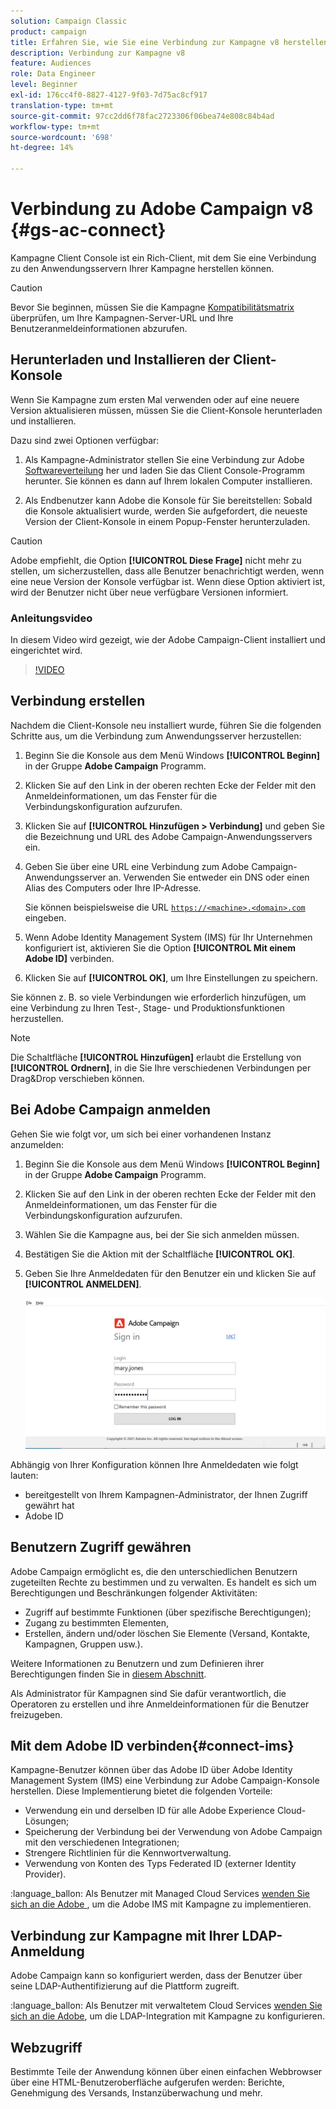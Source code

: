 ```yaml
---
solution: Campaign Classic
product: campaign
title: Erfahren Sie, wie Sie eine Verbindung zur Kampagne v8 herstellen.
description: Verbindung zur Kampagne v8
feature: Audiences
role: Data Engineer
level: Beginner
exl-id: 176cc4f0-8827-4127-9f03-7d75ac8cf917
translation-type: tm+mt
source-git-commit: 97cc2dd6f78fac2723306f06bea74e808c84b4ad
workflow-type: tm+mt
source-wordcount: '698'
ht-degree: 14%

---
```


# Verbindung zu Adobe Campaign v8 {#gs-ac-connect}

Kampagne Client Console ist ein Rich-Client, mit dem Sie eine Verbindung zu den Anwendungsservern Ihrer Kampagne herstellen können.

>[!CAUTION]
>
>Bevor Sie beginnen, müssen Sie die Kampagne [Kompatibilitätsmatrix](compatibility-matrix.md) überprüfen, um Ihre Kampagnen-Server-URL und Ihre Benutzeranmeldeinformationen abzurufen.

## Herunterladen und Installieren der Client-Konsole

Wenn Sie Kampagne zum ersten Mal verwenden oder auf eine neuere Version aktualisieren müssen, müssen Sie die Client-Konsole herunterladen und installieren.

Dazu sind zwei Optionen verfügbar:

1. Als Kampagne-Administrator stellen Sie eine Verbindung zur Adobe [Softwareverteilung](https://experience.adobe.com/#/downloads/content/software-distribution/encampaign.html) her und laden Sie das Client Console-Programm herunter. Sie können es dann auf Ihrem lokalen Computer installieren.

1. Als Endbenutzer kann Adobe die Konsole für Sie bereitstellen: Sobald die Konsole aktualisiert wurde, werden Sie aufgefordert, die neueste Version der Client-Konsole in einem Popup-Fenster herunterzuladen.

>[!CAUTION]
>
>Adobe empfiehlt, die Option **[!UICONTROL Diese Frage]** nicht mehr zu stellen, um sicherzustellen, dass alle Benutzer benachrichtigt werden, wenn eine neue Version der Konsole verfügbar ist.  Wenn diese Option aktiviert ist, wird der Benutzer nicht über neue verfügbare Versionen informiert.

### Anleitungsvideo

In diesem Video wird gezeigt, wie der Adobe Campaign-Client installiert und eingerichtet wird.

>[!VIDEO](https://video.tv.adobe.com/v/35124?quality=12)

## Verbindung erstellen

Nachdem die Client-Konsole neu installiert wurde, führen Sie die folgenden Schritte aus, um die Verbindung zum Anwendungsserver herzustellen:

1. Beginn Sie die Konsole aus dem Menü Windows **[!UICONTROL Beginn]** in der Gruppe **Adobe Campaign** Programm.

1. Klicken Sie auf den Link in der oberen rechten Ecke der Felder mit den Anmeldeinformationen, um das Fenster für die Verbindungskonfiguration aufzurufen.

1. Klicken Sie auf **[!UICONTROL Hinzufügen > Verbindung]** und geben Sie die Bezeichnung und URL des Adobe Campaign-Anwendungsservers ein.

1. Geben Sie über eine URL eine Verbindung zum Adobe Campaign-Anwendungsserver an. Verwenden Sie entweder ein DNS oder einen Alias des Computers oder Ihre IP-Adresse.

   Sie können beispielsweise die URL [`https://<machine>.<domain>.com`](https://myserver.adobe.com) eingeben.

1. Wenn Adobe Identity Management System (IMS) für Ihr Unternehmen konfiguriert ist, aktivieren Sie die Option **[!UICONTROL Mit einem Adobe ID]** verbinden.

1. Klicken Sie auf **[!UICONTROL OK]**, um Ihre Einstellungen zu speichern.

Sie können z. B. so viele Verbindungen wie erforderlich hinzufügen, um eine Verbindung zu Ihren Test-, Stage- und Produktionsfunktionen herzustellen.

>[!NOTE]
>
>Die Schaltfläche **[!UICONTROL Hinzufügen]** erlaubt die Erstellung von **[!UICONTROL Ordnern]**, in die Sie Ihre verschiedenen Verbindungen per Drag&amp;Drop verschieben können.

## Bei Adobe Campaign anmelden

Gehen Sie wie folgt vor, um sich bei einer vorhandenen Instanz anzumelden:

1. Beginn Sie die Konsole aus dem Menü Windows **[!UICONTROL Beginn]** in der Gruppe **Adobe Campaign** Programm.

1. Klicken Sie auf den Link in der oberen rechten Ecke der Felder mit den Anmeldeinformationen, um das Fenster für die Verbindungskonfiguration aufzurufen.

1. Wählen Sie die Kampagne aus, bei der Sie sich anmelden müssen.

1. Bestätigen Sie die Aktion mit der Schaltfläche **[!UICONTROL OK]**.

1. Geben Sie Ihre Anmeldedaten für den Benutzer ein und klicken Sie auf **[!UICONTROL ANMELDEN]**.

   ![](assets/sign-in-v8.png)

Abhängig von Ihrer Konfiguration können Ihre Anmeldedaten wie folgt lauten:

* bereitgestellt von Ihrem Kampagnen-Administrator, der Ihnen Zugriff gewährt hat
* Adobe ID

## Benutzern Zugriff gewähren

Adobe Campaign ermöglicht es, die den unterschiedlichen Benutzern zugeteilten Rechte zu bestimmen und zu verwalten. Es handelt es sich um Berechtigungen und Beschränkungen folgender Aktivitäten:

* Zugriff auf bestimmte Funktionen (über spezifische Berechtigungen);
* Zugang zu bestimmten Elementen,
* Erstellen, ändern und/oder löschen Sie Elemente (Versand, Kontakte, Kampagnen, Gruppen usw.).

Weitere Informationen zu Benutzern und zum Definieren ihrer Berechtigungen finden Sie in [diesem Abschnitt](permissions.md).

Als Administrator für Kampagnen sind Sie dafür verantwortlich, die Operatoren zu erstellen und ihre Anmeldeinformationen für die Benutzer freizugeben.


## Mit dem Adobe ID verbinden{#connect-ims}

Kampagne-Benutzer können über das Adobe ID über Adobe Identity Management System (IMS) eine Verbindung zur Adobe Campaign-Konsole herstellen. Diese Implementierung bietet die folgenden Vorteile:

* Verwendung ein und derselben ID für alle Adobe Experience Cloud-Lösungen;
* Speicherung der Verbindung bei der Verwendung von Adobe Campaign mit den verschiedenen Integrationen;
* Strengere Richtlinien für die Kennwortverwaltung.
* Verwendung von Konten des Typs Federated ID (externer Identity Provider).

:language_ballon: Als Benutzer mit Managed Cloud Services [wenden Sie sich an die Adobe ](support.md#support), um die Adobe IMS mit Kampagne zu implementieren.

## Verbindung zur Kampagne mit Ihrer LDAP-Anmeldung

Adobe Campaign kann so konfiguriert werden, dass der Benutzer über seine LDAP-Authentifizierung auf die Plattform zugreift.

:language_ballon: Als Benutzer mit verwaltetem Cloud Services [wenden Sie sich an die Adobe](support.md#support), um die LDAP-Integration mit Kampagne zu konfigurieren.


## Webzugriff

Bestimmte Teile der Anwendung können über einen einfachen Webbrowser über eine HTML-Benutzeroberfläche aufgerufen werden: Berichte, Genehmigung des Versands, Instanzüberwachung und mehr.
